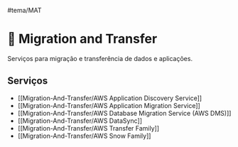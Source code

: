 #tema/MAT
# 🚚 Migration and Transfer

Serviços para migração e transferência de dados e aplicações.

## Serviços

- [[Migration-And-Transfer/AWS Application Discovery Service]]
- [[Migration-And-Transfer/AWS Application Migration Service]]
- [[Migration-And-Transfer/AWS Database Migration Service (AWS DMS)]]
- [[Migration-And-Transfer/AWS DataSync]]
- [[Migration-And-Transfer/AWS Transfer Family]]
- [[Migration-And-Transfer/AWS Snow Family]]

